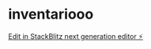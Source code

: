 # inventariooo

[Edit in StackBlitz next generation editor ⚡️](https://stackblitz.com/~/github.com/jooosUu/inventariooo)
